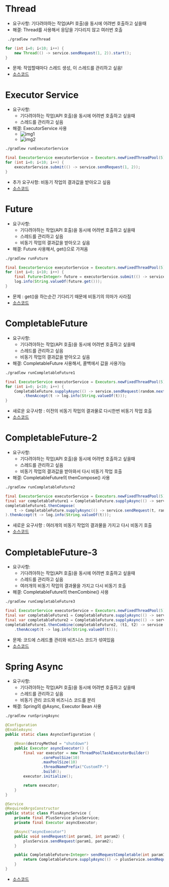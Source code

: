 # Thread
- 요구사항: 기다려야하는 작업(API 호출)을 동시에 어려번 호출하고 싶을때
- 해결: Thread를 사용해서 응답을 기다리지 않고 여러번 호출
```bash
 ./gradlew runThread
```
```java
for (int i=0; i<10; i++) {
    new Thread(() -> service.sendRequest(1, 2)).start();
}
```
- 문제: 작업할때마다 스레드 생성, 이 스레드를 관리하고 싶음!
- [소스코드](https://github.com/ChangguHan/java-async/blob/main/src/main/java/org/example/javaasync/n1_thread/ThreadApplication.java)


# Executor Service
- 요구사항: 
  - 기다려야하는 작업(API 호출)을 동시에 어려번 호출하고 싶을때 
  - 스레드를 관리하고 싶음
- 해결: ExecutorService 사용
  - ![img1](https://miro.medium.com/v2/resize:fit:1400/format:webp/1*pJSPRuDqTxztOsOhhvkYxA.png)
  - ![img2](https://codepumpkin.com/wp-content/uploads/2017/06/ExecutorFramework.png.webp)
```bash
./gradlew runExecutorService
```
```java
final ExecutorService executorService = Executors.newFixedThreadPool(5);
for (int i=0; i<10; i++) {
    executorService.submit(() -> service.sendRequest(1, 2));
}
```
- 추가 요구사항: 비동기 작업의 결과값을 받아오고 싶음
- [소스코드](https://github.com/ChangguHan/java-async/blob/main/src/main/java/org/example/javaasync/n2_executorservice/ExecutorServiceApplication.java)

# Future
- 요구사항:
    - 기다려야하는 작업(API 호출)을 동시에 어려번 호출하고 싶을때
    - 스레드를 관리하고 싶음
    - 비동기 작업의 결과값을 받아오고 싶음
- 해결: Future 사용해서, get()으로 가져옴
```bash
./gradlew runFuture
```
```java
final ExecutorService executorService = Executors.newFixedThreadPool(5);
for (int i=0; i<10; i++) {
    final Future<Integer> future = executorService.submit(() -> service.sendRequest(1, 2));
    log.info(String.valueOf(future.get()));
}
```
- 문제 : get()을 하는순간 기다리기 때문에 비동기의 의마가 사라짐
- [소스코드](https://github.com/ChangguHan/java-async/blob/main/src/main/java/org/example/javaasync/n3_future/FutureApplication.java)

# CompletableFuture
- 요구사항:
    - 기다려야하는 작업(API 호출)을 동시에 어려번 호출하고 싶을때
    - 스레드를 관리하고 싶음
    - 비동기 작업의 결과값을 받아오고 싶음
- 해결: CompletableFuture 사용해서, 콜백에서 값을 사용가능
```bash
./gradlew runCompletableFuture1
```
```java
final ExecutorService executorService = Executors.newFixedThreadPool(5);
for (int i=0; i<10; i++) {
    CompletableFuture.supplyAsync(() -> service.sendRequest(random.nextInt(100), random.nextInt(100)), executorService)
        .thenAccept(t -> log.info(String.valueOf(t)));
}
```
- 새로운 요구사항 : 이전의 비동기 작업의 결과물로 다시한번 비동기 작업 호출
- [소스코드](https://github.com/ChangguHan/java-async/blob/main/src/main/java/org/example/javaasync/n4_completableFuture/CompletableFutureApplication.java)

# CompletableFuture-2
- 요구사항:
    - 기다려야하는 작업(API 호출)을 동시에 어려번 호출하고 싶을때
    - 스레드를 관리하고 싶음
    - 비동기 작업의 결과값을 받아와서 다시 비동기 작업 호출
- 해결: CompletableFuture의 thenCompose() 사용
```bash
./gradlew runCompletableFuture2
```
```java
final ExecutorService executorService = Executors.newFixedThreadPool(5);
final var completableFuture1 = CompletableFuture.supplyAsync(() -> service.sendRequest(random.nextInt(100), random.nextInt(100)), executorService);
completableFuture1.thenCompose(
    t -> CompletableFuture.supplyAsync(() -> service.sendRequest(t, random.nextInt(100)), executorService)
).thenAccept(t -> log.info(String.valueOf(t)));
```
- 새로운 요구사항 : 여러개의 비동기 작업의 결과물을 가지고 다시 비동기 호출
- [소스코드](https://github.com/ChangguHan/java-async/blob/main/src/main/java/org/example/javaasync/n5_completableFuture/CompletableFutureApplication2.java)

# CompletableFuture-3
- 요구사항:
    - 기다려야하는 작업(API 호출)을 동시에 어려번 호출하고 싶을때
    - 스레드를 관리하고 싶음
    - 여러개의 비동기 작업의 결과물을 가지고 다시 비동기 호출
- 해결: CompletableFuture의 thenCombine() 사용
```bash
./gradlew runCompletableFuture3
```
```java
final ExecutorService executorService = Executors.newFixedThreadPool(5);
final var completableFuture1 = CompletableFuture.supplyAsync(() -> service.sendRequest(random.nextInt(100), random.nextInt(100)), executorService);
final var completableFuture2 = CompletableFuture.supplyAsync(() -> service.sendRequest(random.nextInt(100), random.nextInt(100)), executorService);
completableFuture1.thenCombine(completableFuture2, (t1, t2) -> service.sendRequest(t1, t2))
    .thenAccept(t -> log.info(String.valueOf(t)));
```
- 문제: 코드에 스레드풀 관리와 비즈니스 코드가 섞여있음
- [소스코드](https://github.com/ChangguHan/java-async/blob/main/src/main/java/org/example/javaasync/n6_completableFuture/CompletableFutureApplication3.java)

# Spring Async
- 요구사항:
    - 기다려야하는 작업(API 호출)을 동시에 어려번 호출하고 싶을때
    - 스레드를 관리하고 싶음
    - 비동기 관리 코드와 비즈니스 코드를 분리
- 해결: Spring의 @Async, Executor Bean 사용
```bash
./gradlew runSpringAsync
```
```java
@Configuration
@EnableAsync
public static class AsyncConfiguration {

    @Bean(destroyMethod = "shutdown")
    public Executor asyncExecutor() {
        final var executor = new ThreadPoolTaskExecutorBuilder()
                .corePoolSize(10)
                .maxPoolSize(10)
                .threadNamePrefix("CustomTP-")
                .build();
        executor.initialize();

        return executor;
    }
}

@Service
@RequiredArgsConstructor
public static class PlusAsyncService {
    private final PlusService plusService;
    private final Executor asyncExecutor;

    @Async("asyncExecutor")
    public void sendRequest(int param1, int param2) {
        plusService.sendRequest(param1, param2);
    }

    public CompletableFuture<Integer> sendRequestCompletable(int param1, int param2) {
        return CompletableFuture.supplyAsync(() -> plusService.sendRequest(param1, param2), asyncExecutor);
    }
}
```
- [소스코드](https://github.com/ChangguHan/java-async/blob/main/src/main/java/org/example/javaasync/n7_springasync/SpringAsyncApplication.java)
